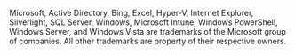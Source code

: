 Microsoft, Active Directory, Bing, Excel, Hyper-V, Internet Explorer, Silverlight, SQL Server, Windows, Microsoft Intune, Windows PowerShell, Windows Server, and Windows Vista are trademarks of the Microsoft group of companies. All other trademarks are property of their respective owners.